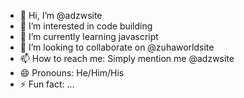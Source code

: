 - 👋 Hi, I’m @adzwsite
- 👀 I’m interested in code building
- 🌱 I’m currently learning javascript
- 💞️ I’m looking to collaborate on @zuhaworldsite
- 📫 How to reach me: Simply mention me @adzwsite
- 😄 Pronouns: He/Him/His
- ⚡ Fun fact: ...

<!---
adzwsite/adzwsite is a ✨ special ✨ repository because its `README.md` (this file) appears on your GitHub profile.
You can click the Preview link to take a look at your changes.
--->
